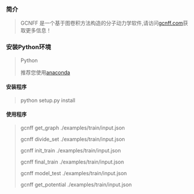 ### 简介
> GCNFF 是一个基于图卷积方法构造的分子动力学软件,请访问[gcnff.com](http://gcnff.com)获取更多信息！

### 安装Python环境
> Python
>
> 推荐您使用[anaconda](https://www.anaconda.com)

#### 安装程序
> python setup.py install

#### 使用程序
> gcnff get_graph ./examples/train/input.json
>
> gcnff divide_set ./examples/train/input.json
>
> gcnff init_train ./examples/train/input.json
>
> gcnff final_train ./examples/train/input.json
>
> gcnff model_test ./examples/train/input.json
>
> gcnff get_potential ./examples/train/input.json

